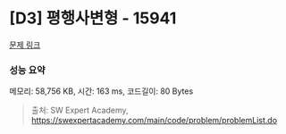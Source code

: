 # [D3] 평행사변형 - 15941 

[문제 링크](https://swexpertacademy.com/main/code/problem/problemDetail.do?contestProbId=AYVgOZEKOpcDFAQK) 

### 성능 요약

메모리: 58,756 KB, 시간: 163 ms, 코드길이: 80 Bytes



> 출처: SW Expert Academy, https://swexpertacademy.com/main/code/problem/problemList.do